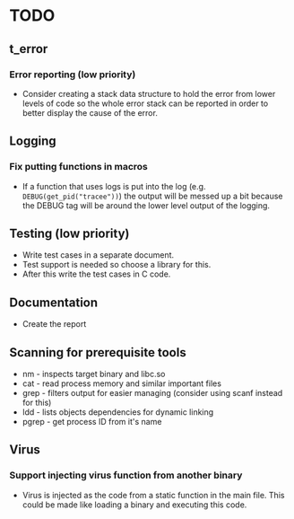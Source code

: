 # TODO

## t_error
### Error reporting (low priority)
*   Consider creating a stack data structure to hold the error from lower levels of code so the
    whole error stack can be reported in order to better display the cause of the error.
    
## Logging
### Fix putting functions in macros
*   If a function that uses logs is put into the log (e.g. `DEBUG(get_pid("tracee"))`) the output
    will be messed up a bit because the DEBUG tag will be around the lower level output of the logging.

## Testing (low priority)
*   Write test cases in a separate document.
*   Test support is needed so choose a library for this.
*   After this write the test cases in C code.
 
## Documentation
*   Create the report

## Scanning for prerequisite tools
*   nm - inspects target binary and libc.so
*   cat - read process memory and similar important files
*   grep - filters output for easier managing (consider using scanf instead for this)
*   ldd - lists objects dependencies for dynamic linking
*   pgrep - get process ID from it's name

## Virus
### Support injecting virus function from another binary
*   Virus is injected as the code from a static function in the main file.
    This could be made like loading a binary and executing this code.
    